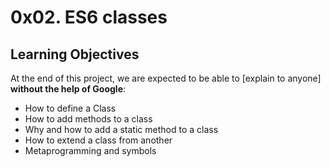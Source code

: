 # 0x02. ES6 classes

## Learning Objectives

At the end of this project, we are expected to be able to  [explain to anyone] **without the help of Google**:

- How to define a Class
- How to add methods to a class
- Why and how to add a static method to a class
- How to extend a class from another
- Metaprogramming and symbols
